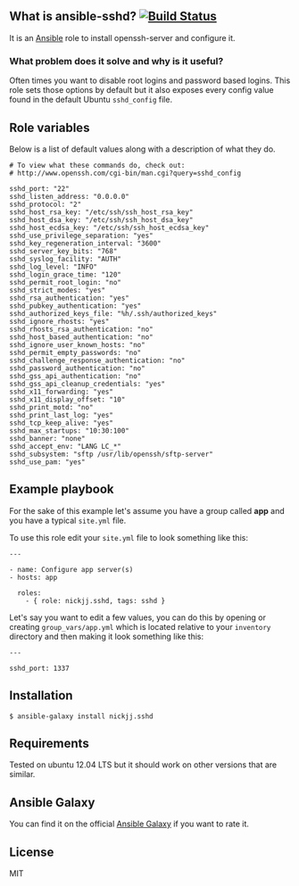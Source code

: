 ## What is ansible-sshd? [![Build Status](https://secure.travis-ci.org/nickjj/ansible-sshd.png)](http://travis-ci.org/nickjj/ansible-sshd)

It is an [Ansible](http://www.ansible.com/home) role to install openssh-server
and configure it.

### What problem does it solve and why is it useful?

Often times you want to disable root logins and password based logins. This
role sets those options by default but it also exposes every config value found
in the default Ubuntu `sshd_config` file.

## Role variables

Below is a list of default values along with a description of what they do.

```
# To view what these commands do, check out:
# http://www.openssh.com/cgi-bin/man.cgi?query=sshd_config

sshd_port: "22"
sshd_listen_address: "0.0.0.0"
sshd_protocol: "2"
sshd_host_rsa_key: "/etc/ssh/ssh_host_rsa_key"
sshd_host_dsa_key: "/etc/ssh/ssh_host_dsa_key"
sshd_host_ecdsa_key: "/etc/ssh/ssh_host_ecdsa_key"
sshd_use_privilege_separation: "yes"
sshd_key_regeneration_interval: "3600"
sshd_server_key_bits: "768"
sshd_syslog_facility: "AUTH"
sshd_log_level: "INFO"
sshd_login_grace_time: "120"
sshd_permit_root_login: "no"
sshd_strict_modes: "yes"
sshd_rsa_authentication: "yes"
sshd_pubkey_authentication: "yes"
sshd_authorized_keys_file: "%h/.ssh/authorized_keys"
sshd_ignore_rhosts: "yes"
sshd_rhosts_rsa_authentication: "no"
sshd_host_based_authentication: "no"
sshd_ignore_user_known_hosts: "no"
sshd_permit_empty_passwords: "no"
sshd_challenge_response_authentication: "no"
sshd_password_authentication: "no"
sshd_gss_api_authentication: "no"
sshd_gss_api_cleanup_credentials: "yes"
sshd_x11_forwarding: "yes"
sshd_x11_display_offset: "10"
sshd_print_motd: "no"
sshd_print_last_log: "yes"
sshd_tcp_keep_alive: "yes"
sshd_max_startups: "10:30:100"
sshd_banner: "none"
sshd_accept_env: "LANG LC_*"
sshd_subsystem: "sftp /usr/lib/openssh/sftp-server"
sshd_use_pam: "yes"
```

## Example playbook

For the sake of this example let's assume you have a group called **app** and
you have a typical `site.yml` file.

To use this role edit your `site.yml` file to look something like this:

```
---

- name: Configure app server(s)
- hosts: app

  roles:
    - { role: nickjj.sshd, tags: sshd }
```

Let's say you want to edit a few values, you can do this by opening or creating
`group_vars/app.yml` which is located relative to your `inventory` directory
and then making it look something like this:

```
---

sshd_port: 1337
```

## Installation

`$ ansible-galaxy install nickjj.sshd`

## Requirements

Tested on ubuntu 12.04 LTS but it should work on other versions that are similar.

## Ansible Galaxy

You can find it on the official
[Ansible Galaxy](https://galaxy.ansible.com/list#/roles/1078) if you want to
rate it.

## License

MIT
